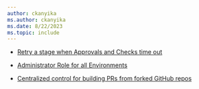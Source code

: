 ```yaml
---
author: ckanyika
ms.author: ckanyika
ms.date: 8/22/2023
ms.topic: include
---
```


- [Retry a stage when Approvals and  Checks time out](#retry-a-stage-when-approvals-and-checks-time-out)

- [Administrator Role for all Environments](#administrator-role-for-all-environments)

- [Centralized control for building PRs from forked GitHub repos](#centralized-control-for-building-prs-from-forked-github-repos)